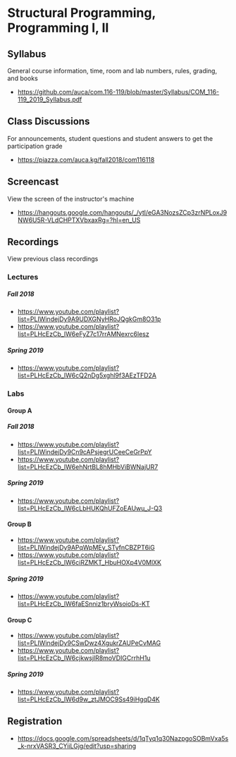 # Structural Programming, Programming I, II

## Syllabus

General course information, time, room and lab numbers, rules, grading, and
books

* <https://github.com/auca/com.116-119/blob/master/Syllabus/COM_116-119_2019_Syllabus.pdf>

## Class Discussions

For announcements, student questions and student answers to get the
participation grade

* <https://piazza.com/auca.kg/fall2018/com116118>

## Screencast

View the screen of the instructor's machine

* <https://hangouts.google.com/hangouts/_/ytl/eGA3NozsZCp3zrNPLoxJ9NW6U5R-VLdCHPTXVbxaxRg=?hl=en_US>

## Recordings

View previous class recordings

### Lectures

##### Fall 2018

* <https://www.youtube.com/playlist?list=PLIWindejDy9A9UDXGNyHRoJQgkGm8O31p>
* <https://www.youtube.com/playlist?list=PLHcEzCb_lW6eFyZ7c17rrAMNexrc6lesz>

##### Spring 2019

* <https://www.youtube.com/playlist?list=PLHcEzCb_lW6cQ2nDg5xghl9f3AEzTFD2A>

### Labs

#### Group A

##### Fall 2018

* <https://www.youtube.com/playlist?list=PLIWindejDy9Cn9cAPsjegrUCeeCeGrPpY>
* <https://www.youtube.com/playlist?list=PLHcEzCb_lW6ehNrtBL8hMHbViBWNajUR7>

##### Spring 2019

* <https://www.youtube.com/playlist?list=PLHcEzCb_lW6cLbHUKQhUFZoEAUwu_J-Q3>

#### Group B

* <https://www.youtube.com/playlist?list=PLIWindejDy9APqWpMEy_STyfnCBZPT6iG>
* <https://www.youtube.com/playlist?list=PLHcEzCb_lW6ciRZMKT_HbuHOXp4V0MlXK>

##### Spring 2019

* <https://www.youtube.com/playlist?list=PLHcEzCb_lW6faESnniz1bryWsoioDs-KT>

#### Group C

* <https://www.youtube.com/playlist?list=PLIWindejDy9CSwDwz4XgukrZAUPeCvMAG>
* <https://www.youtube.com/playlist?list=PLHcEzCb_lW6cjkwsjlR8moVDIGCrrhH1u>

##### Spring 2019

* <https://www.youtube.com/playlist?list=PLHcEzCb_lW6d9w_ztJMOC9Ss49iHgqD4K>

## Registration

* <https://docs.google.com/spreadsheets/d/1qTyq1q30NazpgoSOBmVxa5s_k-nrxVASR3_CYiiLGjg/edit?usp=sharing>
